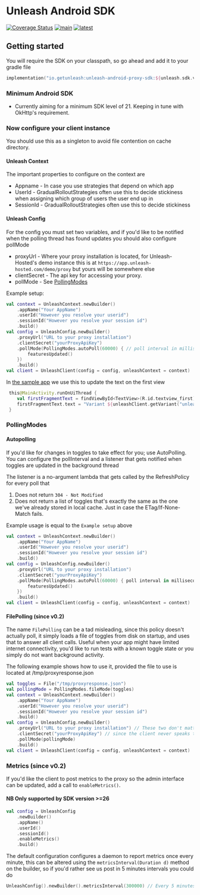 # Unleash Android SDK
[![Coverage Status](https://coveralls.io/repos/github/Unleash/unleash-android-proxy-sdk/badge.svg?branch=main)](https://coveralls.io/github/Unleash/unleash-android-proxy-sdk?branch=main)
[![main](https://github.com/Unleash/unleash-android-proxy-sdk/actions/workflows/test.yml/badge.svg)](https://github.com/Unleash/unleash-android-proxy-sdk/actions/workflows/test.yml)
[![latest](https://badgen.net/maven/v/maven-central/io.getunleash/unleash-android-proxy-sdk)](https://search.maven.org/search?q=g:io.getunleash%20AND%20a:unleash-android-proxy-sdk)

## Getting started

You will require the SDK on your classpath, so go ahead and add it to your gradle file

```kotlin
implementation("io.getunleash:unleash-android-proxy-sdk:${unleash.sdk.version}")
```

### Minimum Android SDK
- Currently aiming for a minimum SDK level of 21. Keeping in tune with OkHttp's requirement.

### Now configure your client instance

You should use this as a singleton to avoid file contention on cache directory.

#### Unleash Context
The important properties to configure on the context are
* Appname - In case you use strategies that depend on which app
* UserId - GradualRolloutStrategies often use this to decide stickiness when assigning which group of users the user end up in
* SessionId - GradualRolloutStrategies often use this to decide stickiness

#### Unleash Config
For the config you must set two variables, and if you'd like to be notified when the polling thread has found updates you should also configure pollMode
* proxyUrl - Where your proxy installation is located, for Unleash-Hosted's demo instance this is at `https://app.unleash-hosted.com/demo/proxy` but yours will be somewhere else
* clientSecret - The api key for accessing your proxy.
* pollMode - See [PollingModes](#PollingModes)

Example setup:

```kotlin
val context = UnleashContext.newBuilder()
    .appName("Your AppName")
    .userId("However you resolve your userid")
    .sessionId("However you resolve your session id") 
    .build()
val config = UnleashConfig.newBuilder()
    .proxyUrl("URL to your proxy installation")
    .clientSecret("yourProxyApiKey")
    .pollMode(PollingModes.autoPoll(60000) { // poll interval in milliseconds
        featuresUpdated()
    })
    .build()
val client = UnleashClient(config = config, unleashContext = context)
```
In [the sample app](./samples/android/app/src/main/java/com/example/unleash/MainActivity.kt)
we use this to update the text on the first view

```kotlin
 this@MainActivity.runOnUiThread {
    val firstFragmentText = findViewById<TextView>(R.id.textview_first)
    firstFragmentText.text = "Variant ${unleashClient.getVariant("unleash_android_sdk_demo").name}"
 }
```

### PollingModes
#### Autopolling
If you'd like for changes in toggles to take effect for you; use AutoPolling.
You can configure the pollInterval and a listener that gets notified when toggles are updated in the background thread

The listener is a no-argument lambda that gets called by the RefreshPolicy for every poll that
1. Does not return `304 - Not Modified`
2. Does not return a list of toggles that's exactly the same as the one we've already stored in local cache. Just in case the ETag/If-None-Match fails.

Example usage is equal to the `Example setup` above
```kotlin
val context = UnleashContext.newBuilder()
    .appName("Your AppName")
    .userId("However you resolve your userid")
    .sessionId("However you resolve your session id")
    .build()
val config = UnleashConfig.newBuilder()
    .proxyUrl("URL to your proxy installation")
    .clientSecret("yourProxyApiKey")
    .pollMode(PollingModes.autoPoll(60000) { poll interval in milliseconds
        featuresUpdated()
    })
    .build()
val client = UnleashClient(config = config, unleashContext = context)
```

#### FilePolling (since v0.2)
The name `FilePolling` can be a tad misleading, since this policy doesn't actually poll, it simply loads a file of toggles from disk on startup, and uses that to answer all client calls.
Useful when your app might have limited internet connectivity, you'd like to run tests with a known toggle state or you simply do not want background activity.

The following example shows how to use it, provided the file to use is located at /tmp/proxyresponse.json
```kotlin
val toggles = File("/tmp/proxyresponse.json")
val pollingMode = PollingModes.fileMode(toggles)
val context = UnleashContext.newBuilder()
    .appName("Your AppName")
    .userId("However you resolve your userid")
    .sessionId("However you resolve your session id")
    .build()
val config = UnleashConfig.newBuilder()
    .proxyUrl("URL to your proxy installation") // These two don't matter for FilePolling, 
    .clientSecret("yourProxyApiKey") // since the client never speaks to the proxy
    .pollMode(pollingMode)
    .build()
val client = UnleashClient(config = config, unleashContext = context)

```

### Metrics (since v0.2)
If you'd like the client to post metrics to the proxy so the admin interface can be updated, add a call to `enableMetrics()`.

#### NB Only supported by SDK version >=26

```kotlin
val config = UnleashConfig
    .newBuilder()
    .appName()
    .userId()
    .sessionId()
    .enableMetrics()
    .build()
```

The default configuration configures a daemon to report metrics once every minute, this can be altered using the `metricsInterval(Duration d)` method on the builder, so if you'd rather see us post in 5 minutes intervals you could do
```kotlin
UnleashConfig().newBuilder().metricsInterval(300000) // Every 5 minutes
```

